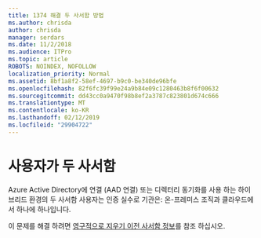```yaml
---
title: 1374 해결 두 사서함 방법
ms.author: chrisda
author: chrisda
manager: serdars
ms.date: 11/2/2018
ms.audience: ITPro
ms.topic: article
ROBOTS: NOINDEX, NOFOLLOW
localization_priority: Normal
ms.assetid: 8bf1a8f2-58ef-4697-b9c0-be340de96bfe
ms.openlocfilehash: 82f6fc39f99e24a9b84e09c1280463b8f6f00632
ms.sourcegitcommit: dd43cc0a9470f98b8ef2a3787c823801d674c666
ms.translationtype: MT
ms.contentlocale: ko-KR
ms.lasthandoff: 02/12/2019
ms.locfileid: "29904722"
---
```

# <a name="a-user-has-two-mailboxes"></a>사용자가 두 사서함

Azure Active Directory에 연결 (AAD 연결) 또는 디렉터리 동기화를 사용 하는 하이브리드 환경의 두 사서함 사용자는 인증 실수로 기관은: 온-프레미스 조직과 클라우드에서 하나에 하나입니다.
  
이 문제를 해결 하려면 [영구적으로 지우기 이전 사서함 정보](https://blogs.technet.microsoft.com/exchange/2018/01/17/permanently-clear-previous-mailbox-info/)를 참조 하십시오.
  

